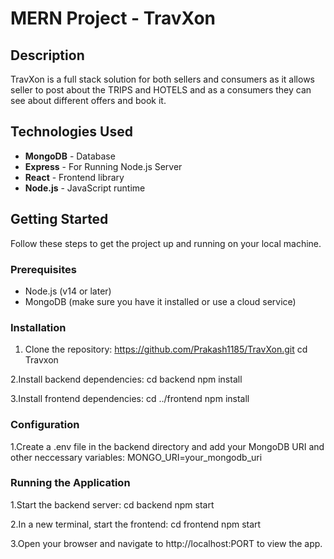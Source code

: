 # MERN Project - TravXon

## Description
TravXon is a full stack solution for both sellers and consumers as it allows seller to post about the TRIPS and HOTELS and as a consumers they can see about different offers and book it.

## Technologies Used

- **MongoDB** - Database
- **Express** - For Running Node.js Server
- **React** - Frontend library
- **Node.js** - JavaScript runtime

## Getting Started

Follow these steps to get the project up and running on your local machine.

### Prerequisites

- Node.js (v14 or later)
- MongoDB (make sure you have it installed or use a cloud service)

### Installation
1. Clone the repository:
   https://github.com/Prakash1185/TravXon.git
   cd Travxon

2.Install backend dependencies:
   cd backend
   npm install

3.Install frontend dependencies:
   cd ../frontend
   npm install

### Configuration
1.Create a .env file in the backend directory and add your MongoDB URI and other neccessary variables:
  MONGO_URI=your_mongodb_uri 

### Running the Application
1.Start the backend server:
  cd backend
  npm start

2.In a new terminal, start the frontend:
   cd frontend
   npm start

3.Open your browser and navigate to http://localhost:PORT to view the app.


  



